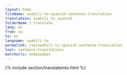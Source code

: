 ```yaml
---
layout: home
fileName: swahili-to-spanish-sentence-translation
translatein: swahili_to_spanish
folderName : translate
lang: en
from: sw
to: es
langname: swahili-to
permalink: /sw/swahili-to-spanish-sentence-translation
tool: sentence-translations
matchurls: en&&sw&&es
---
```

{% include section/translateinto.html %}
